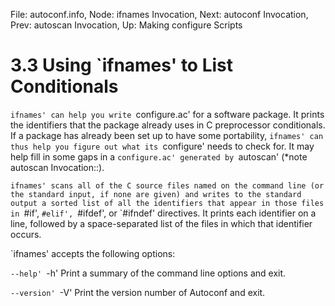 File: autoconf.info,  Node: ifnames Invocation,  Next: autoconf Invocation,  Prev: autoscan Invocation,  Up: Making configure Scripts

3.3 Using `ifnames' to List Conditionals
========================================

`ifnames' can help you write `configure.ac' for a software package.  It
prints the identifiers that the package already uses in C preprocessor
conditionals.  If a package has already been set up to have some
portability, `ifnames' can thus help you figure out what its
`configure' needs to check for.  It may help fill in some gaps in a
`configure.ac' generated by `autoscan' (*note autoscan Invocation::).

   `ifnames' scans all of the C source files named on the command line
(or the standard input, if none are given) and writes to the standard
output a sorted list of all the identifiers that appear in those files
in `#if', `#elif', `#ifdef', or `#ifndef' directives.  It prints each
identifier on a line, followed by a space-separated list of the files
in which that identifier occurs.

`ifnames' accepts the following options:

`--help'
`-h'
     Print a summary of the command line options and exit.

`--version'
`-V'
     Print the version number of Autoconf and exit.

